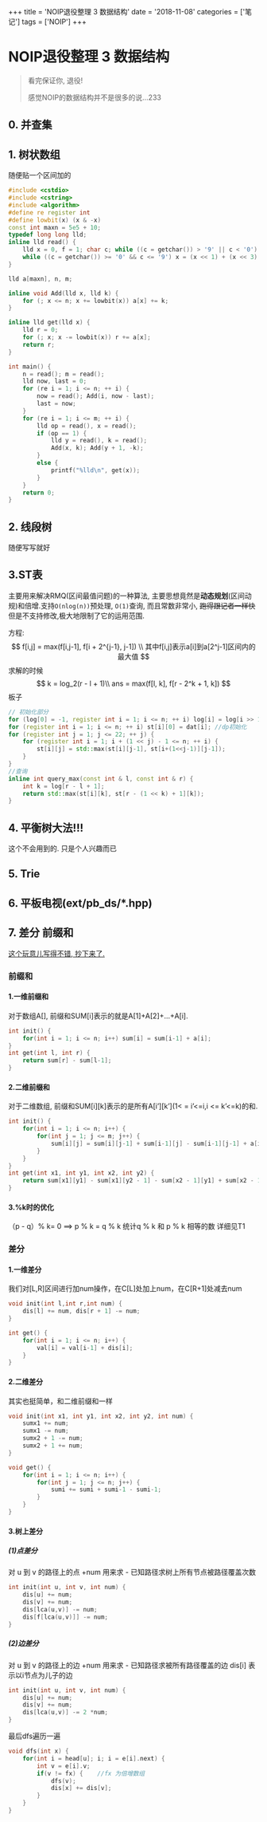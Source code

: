 +++
title = 'NOIP退役整理 3 数据结构'
date = '2018-11-08'
categories = ['笔记']
tags = ['NOIP']
+++

# NOIP退役整理 3 数据结构

> 看完保证你, 退役!
>
> 感觉NOIP的数据结构并不是很多的说...233

## 0. 并查集

## 1. 树状数组

随便贴一个区间加的

```cpp
#include <cstdio>
#include <cstring>
#include <algorithm>
#define re register int
#define lowbit(x) (x & -x)
const int maxn = 5e5 + 10;
typedef long long lld;
inline lld read() {
    lld x = 0, f = 1; char c; while ((c = getchar()) > '9' || c < '0') if (c == '-') f = 0; x = c - 48;
    while ((c = getchar()) >= '0' && c <= '9') x = (x << 1) + (x << 3) + c - 48; return f ? x : ~x + 1;
}

lld a[maxn], n, m;

inline void Add(lld x, lld k) {
    for (; x <= n; x += lowbit(x)) a[x] += k;
}

inline lld get(lld x) {
    lld r = 0;
    for (; x; x -= lowbit(x)) r += a[x];
    return r;
}

int main() {
    n = read(); m = read();
    lld now, last = 0;
    for (re i = 1; i <= n; ++ i) {
        now = read(); Add(i, now - last);
        last = now;
    }
    for (re i = 1; i <= m; ++ i) {
        lld op = read(), x = read();
        if (op == 1) {
            lld y = read(), k = read();
            Add(x, k); Add(y + 1, -k);			
        }
        else {
            printf("%lld\n", get(x));
        }		
    }
    return 0;	
}
```



## 2. 线段树

随便写写就好

## 3.ST表

主要用来解决RMQ(区间最值问题)的一种算法, 主要思想竟然是**动态规划**(区间动规)和倍增.支持``O(nlog(n))``预处理, ``O(1)``查询, 而且常数非常小, ~~跑得跟记者一样快~~但是不支持修改,极大地限制了它的运用范围.

方程:
$$
f[i,j] = max(f[i,j-1], f[i + 2^{j-1}, j-1]) \\
其中f[i,j]表示a[i]到a[2^j-1]区间内的最大值
$$
求解的时候
$$
k = log_2(r - l + 1)\\
ans = max(f[l, k], f[r - 2^k + 1, k])
$$
板子

```cpp
// 初始化部分
for (log[0] = -1, register int i = 1; i <= n; ++ i) log[i] = log[i >> 1] + 1; //递推log,在询问较多时可以卡卡常
for (register int i = 1; i <= n; ++ i) st[i][0] = dat[i]; //dp初始化
for (register int j = 1; j <= 22; ++ j) {
	for (register int i = 1; i + (1 << j) - 1 <= n; ++ i) {
		st[i][j] = std::max(st[i][j-1], st[i+(1<<j-1)][j-1]);
	}
}
//查询
inline int query_max(const int & l, const int & r) {
	int k = log[r - l + 1];
	return std::max(st[i][k], st[r - (1 << k) + 1][k]);
}
```



## 4. 平衡树大法!!!

这个不会用到的. 只是个人兴趣而已

## 5. Trie

## 6. 平板电视(ext/pb_ds/*.hpp)

## 7. 差分 前缀和

[这个玩意儿写得不错, 抄下来了.](https://blog.csdn.net/Taunt_/article/details/78478526)

### 前缀和
#### 1.一维前缀和
对于数组A[], 前缀和SUM[i]表示的就是A[1]+A[2]+…+A[i].

```cpp
int init() {
    for(int i = 1; i <= n; i++) sum[i] = sum[i-1] + a[i];
}
int get(int l, int r) {
    return sum[r] - sum[l-1];
}
```



#### 2.二维前缀和
对于二维数组, 前缀和SUM\[i\]\[k\]表示的是所有A\[i’\]\[k’\](1< = i’<=i,i <= k’<=k)的和.

```cpp
int init() {
    for(int i = 1; i <= n; i++) {
        for(int j = 1; j <= m; j++) {
            sum[i][j] = sum[i][j-1] + sum[i-1][j] - sum[i-1][j-1] + a[i][j];
        }
    }
}
int get(int x1, int y1, int x2, int y2) {
    return sum[x1][y1] - sum[x1][y2 - 1] - sum[x2 - 1][y1] + sum[x2 - 1][y2 - 1];
}
```

#### 3.%k时的优化
（p - q）% k= 0 ==> p % k = q % k 
统计q % k 和 p % k 相等的数 
详细见T1

### 差分
#### 1.一维差分
我们对[L,R]区间进行加num操作，在C[L]处加上num，在C[R+1]处减去num 

```cpp
void init(int l,int r,int num) {
    dis[l] += num, dis[r + 1] -= num;
}

int get() {
    for(int i = 1; i <= n; i++) {
        val[i] = val[i-1] + dis[i];
    }
}
```


#### 2.二维差分
其实也挺简单，和二维前缀和一样

```cpp
void init(int x1, int y1, int x2, int y2, int num) {
    sumx1 += num;
    sumx1 -= num;
    sumx2 + 1 -= num;
    sumx2 + 1 += num;
}

void get() {
    for(int i = 1; i <= n; i++) {
        for(int j = 1; j <= n; j++) {
            sumi += sumi + sumi-1 - sumi-1;
        }
    }
}
```

#### 3.树上差分
##### (1)点差分
对 u 到 v 的路径上的点 +num 
用来求 - 已知路径求树上所有节点被路径覆盖次数

```cpp
int init(int u, int v, int num) {
    dis[u] += num;
    dis[v] += num;
    dis[lca(u,v)] -= num;
    dis[f[lca(u,v)]] -= num;
}
```

##### (2)边差分
对 u 到 v 的路径上的边 +num 
用来求 - 已知路径求被所有路径覆盖的边 
dis[i] 表示以i节点为儿子的边

```cpp
int init(int u, int v, int num) {
    dis[u] += num;
    dis[v] += num;
    dis[lca(u,v)] -= 2 *num;
}
```



最后dfs遍历一遍

```cpp
void dfs(int x) {
    for(int i = head[u]; i; i = e[i].next) {
        int v = e[i].v;
        if(v != fx) {    //fx 为倍增数组 
            dfs(v);
            dis[x] += dis[v];
        }
    }
}    
```



